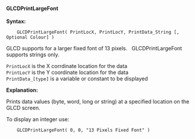 <div class="section">

<div class="titlepage">

<div>

<div>

#### <span id="_glcdprintlargefont"></span>GLCDPrintLargeFont

</div>

</div>

</div>

<span class="strong">**Syntax:**</span>

``` screen
    GLCDPrintLargeFont( PrintLocX, PrintLocY, PrintData_String [, Optional Colour] )
```

GLCD supports for a larger fixed font of 13 pixels.   GLCDPrintLargeFont
supports strings only.

  
  
`PrintLocX` is the X corrdinate location for the data  
`PrintLocY` is the Y coordinate location for the data  
`PrintData_[type]` is a variable or constant to be displayed  
  
<span class="strong">**Explanation:**</span>  
  
Prints data values (byte, word, long or string) at a specified location
on the GLCD screen.  
  
To display an integer use:  
  

``` screen
    GLCDPrintLargeFont( 0, 0, "13 Pixels Fixed Font" )
```

  
  

</div>
